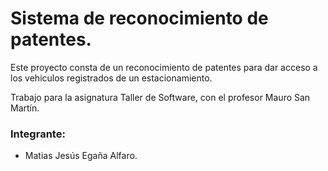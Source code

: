 # Sistema de reconocimiento de patentes.

Este proyecto consta de un reconocimiento de patentes para dar acceso a los vehiculos registrados de un estacionamiento.

Trabajo para la asignatura Taller de Software, con el profesor Mauro San Martín.

### Integrante:
- Matias Jesús Egaña Alfaro.
